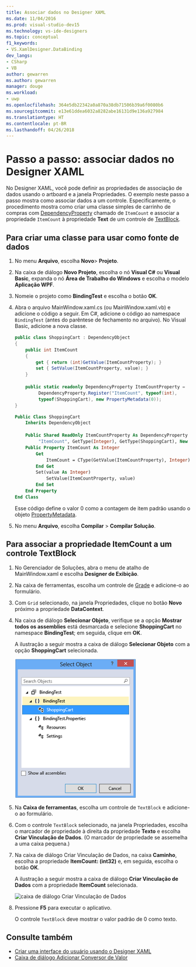 ```yaml
---
title: Associar dados no Designer XAML
ms.date: 11/04/2016
ms.prod: visual-studio-dev15
ms.technology: vs-ide-designers
ms.topic: conceptual
f1_keywords:
- VS.XamlDesigner.DataBinding
dev_langs:
- CSharp
- VB
author: gewarren
ms.author: gewarren
manager: douge
ms.workload:
- uwp
ms.openlocfilehash: 364e5db22342a0a870a38db71506b39a6f0080b6
ms.sourcegitcommit: e13e61ddea6032a8282abe16131d9e136a927984
ms.translationtype: HT
ms.contentlocale: pt-BR
ms.lasthandoff: 04/26/2018
---
```

# <a name="walkthrough-bind-to-data-in-xaml-designer"></a>Passo a passo: associar dados no Designer XAML

No Designer XAML, você pode definir as propriedades de associação de dados usando o artboard e a janela Propriedades. O exemplo neste passo a passo mostra como associar dados a um controle. Especificamente, o procedimento mostra como criar uma classe simples de carrinho de compras com [DependencyProperty](/uwp/api/Windows.UI.Xaml.DependencyProperty) chamado de `ItemCount` e associar a propriedade `ItemCount` à propriedade **Text** de um controle de [TextBlock](/uwp/api/Windows.UI.Xaml.Controls.TextBlock).

## <a name="to-create-a-class-to-use-as-a-data-source"></a>Para criar uma classe para usar como fonte de dados

1. No menu **Arquivo**, escolha **Novo**> **Projeto**.

1. Na caixa de diálogo **Novo Projeto**, escolha o nó **Visual C#** ou **Visual Basic**, expanda o nó **Área de Trabalho do Windows** e escolha o modelo **Aplicação WPF**.

1. Nomeie o projeto como **BindingTest** e escolha o botão **OK**.

1. Abra o arquivo MainWindow.xaml.cs (ou MainWindow.xaml.vb) e adicione o código a seguir. Em C#, adicione o código ao namespace `BindingTest` (antes do parêntese de fechamento no arquivo). No Visual Basic, adicione a nova classe.

   ```csharp
   public class ShoppingCart : DependencyObject
   {
       public int ItemCount
       {
           get { return (int)GetValue(ItemCountProperty); }
           set { SetValue(ItemCountProperty, value); }
       }

       public static readonly DependencyProperty ItemCountProperty =
            DependencyProperty.Register("ItemCount", typeof(int),
            typeof(ShoppingCart), new PropertyMetadata(0));
   }
   ```

   ```vb
   Public Class ShoppingCart
       Inherits DependencyObject

       Public Shared ReadOnly ItemCountProperty As DependencyProperty = DependencyProperty.Register(
            "ItemCount", GetType(Integer), GetType(ShoppingCart), New PropertyMetadata(0))
       Public Property ItemCount As Integer
           Get
               ItemCount = CType(GetValue(ItemCountProperty), Integer)
           End Get
           Set(value As Integer)
               SetValue(ItemCountProperty, value)
           End Set
       End Property
   End Class
   ```

   Esse código define o valor 0 como a contagem de item padrão usando o objeto [PropertyMetadata](/uwp/api/Windows.UI.Xaml.PropertyMetadata).

1. No menu **Arquivo**, escolha **Compilar** > **Compilar Solução**.

## <a name="to-bind-the-itemcount-property-to-a-textblock-control"></a>Para associar a propriedade ItemCount a um controle TextBlock

1. No Gerenciador de Soluções, abra o menu de atalho de MainWindow.xaml e escolha **Designer de Exibição**.

1. Na caixa de ferramentas, escolha um controle de [Grade](/uwp/api/Windows.UI.Xaml.Controls.Grid) e adicione-o ao formulário.

1. Com `Grid` selecionado, na janela Propriedades, clique no botão **Novo** próximo a propriedade **DataContext**.

1. Na caixa de diálogo **Selecionar Objeto**, verifique se a opção **Mostrar todos os assemblies** está desmarcada e selecione **ShoppingCart** no namespace **BindingTest**; em seguida, clique em **OK**.

     A ilustração a seguir mostra a caixa de diálogo **Selecionar Objeto** com a opção **ShoppingCart** selecionada.

     ![Caixa de diálogo Selecionar objeto](../designers/media/blendselectobject.PNG "BlendSelectObject")

1. Na **Caixa de ferramentas**, escolha um controle de `TextBlock` e adicione-o ao formulário.

1. Com o controle `TextBlock` selecionado, na janela Propriedades, escolha o marcador de propriedade à direita da propriedade **Texto** e escolha **Criar Vinculação de Dados**. (O marcador de propriedade se assemelha a uma caixa pequena.)

1. Na caixa de diálogo Criar Vinculação de Dados, na caixa **Caminho**, escolha a propriedade **ItemCount: (int32)** e, em seguida, escolha o botão **OK**.

     A ilustração a seguir mostra a caixa de diálogo **Criar Vinculação de Dados** com a propriedade **ItemCount** selecionada.

     ![caixa de diálogo Criar Vinculação de Dados](../designers/media/xaml_create_data_binding.png "xaml_create_data_binding")

1. Pressione **F5** para executar o aplicativo.

     O controle `TextBlock` deve mostrar o valor padrão de 0 como texto.

## <a name="see-also"></a>Consulte também

- [Criar uma interface do usuário usando o Designer XAML](../designers/creating-a-ui-by-using-xaml-designer-in-visual-studio.md)
- [Caixa de diálogo Adicionar Conversor de Valor](https://msdn.microsoft.com/c5f3d110-a541-4b55-8bca-928f77778af8)